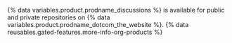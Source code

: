 {% data variables.product.prodname_discussions %} is available for public and private repositories on {% data variables.product.prodname_dotcom_the_website %}. {% data reusables.gated-features.more-info-org-products %}
